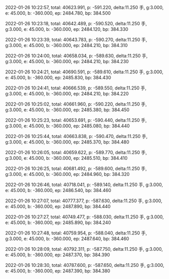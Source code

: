 2022-01-26 10:22:57, total: 40623.991, p: -591.220, delta:11.250 手, g:3.000, e: 45.000, b: -360.000, ep: 2484.780, bp: 384.500

2022-01-26 10:23:18, total: 40642.489, p: -590.520, delta:11.250 手, g:3.000, e: 45.000, b: -360.000, ep: 2484.120, bp: 384.330

2022-01-26 10:23:39, total: 40643.783, p: -590.270, delta:11.250 手, g:3.000, e: 45.000, b: -360.000, ep: 2484.210, bp: 384.310

2022-01-26 10:24:00, total: 40658.034, p: -589.630, delta:11.250 手, g:3.000, e: 45.000, b: -360.000, ep: 2484.210, bp: 384.230

2022-01-26 10:24:21, total: 40690.591, p: -589.610, delta:11.250 手, g:3.000, e: 45.000, b: -360.000, ep: 2485.830, bp: 384.430

2022-01-26 10:24:41, total: 40666.539, p: -589.550, delta:11.250 手, g:3.000, e: 45.000, b: -360.000, ep: 2484.210, bp: 384.220

2022-01-26 10:25:02, total: 40661.960, p: -590.220, delta:11.250 手, g:3.000, e: 45.000, b: -360.000, ep: 2485.380, bp: 384.450

2022-01-26 10:25:23, total: 40653.691, p: -590.440, delta:11.250 手, g:3.000, e: 45.000, b: -360.000, ep: 2485.080, bp: 384.440

2022-01-26 10:25:44, total: 40663.838, p: -590.470, delta:11.250 手, g:3.000, e: 45.000, b: -360.000, ep: 2485.370, bp: 384.480

2022-01-26 10:26:05, total: 40659.622, p: -589.770, delta:11.250 手, g:3.000, e: 45.000, b: -360.000, ep: 2485.510, bp: 384.410

2022-01-26 10:26:25, total: 40681.492, p: -589.600, delta:11.250 手, g:3.000, e: 45.000, b: -360.000, ep: 2484.960, bp: 384.320

2022-01-26 10:26:46, total: 40718.041, p: -589.140, delta:11.250 手, g:3.000, e: 45.000, b: -360.000, ep: 2486.540, bp: 384.460

2022-01-26 10:27:07, total: 40777.377, p: -587.630, delta:11.250 手, g:3.000, e: 45.000, b: -360.000, ep: 2487.890, bp: 384.440

2022-01-26 10:27:27, total: 40749.477, p: -588.030, delta:11.250 手, g:3.000, e: 45.000, b: -360.000, ep: 2485.890, bp: 384.240

2022-01-26 10:27:48, total: 40759.954, p: -588.040, delta:11.250 手, g:3.000, e: 45.000, b: -360.000, ep: 2487.640, bp: 384.460

2022-01-26 10:28:09, total: 40792.311, p: -587.750, delta:11.250 手, g:3.000, e: 45.000, b: -360.000, ep: 2487.370, bp: 384.390

2022-01-26 10:28:30, total: 40787.600, p: -587.650, delta:11.250 手, g:3.000, e: 45.000, b: -360.000, ep: 2487.390, bp: 384.380